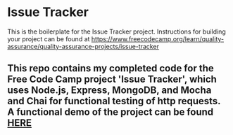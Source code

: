 # Issue Tracker

This is the boilerplate for the Issue Tracker project. Instructions for building your project can be found at https://www.freecodecamp.org/learn/quality-assurance/quality-assurance-projects/issue-tracker

## This repo contains my completed code for the Free Code Camp project 'Issue Tracker', which uses Node.js, Express, MongoDB, and Mocha and Chai for functional testing of http requests. A functional demo of the project can be found [HERE](https://boilerplate-project-issuetracker.js1313.repl.co/)

